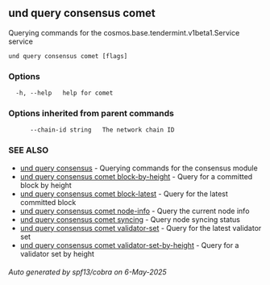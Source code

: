 ## und query consensus comet

Querying commands for the cosmos.base.tendermint.v1beta1.Service service

```
und query consensus comet [flags]
```

### Options

```
  -h, --help   help for comet
```

### Options inherited from parent commands

```
      --chain-id string   The network chain ID
```

### SEE ALSO

* [und query consensus](und_query_consensus.md)	 - Querying commands for the consensus module
* [und query consensus comet block-by-height](und_query_consensus_comet_block-by-height.md)	 - Query for a committed block by height
* [und query consensus comet block-latest](und_query_consensus_comet_block-latest.md)	 - Query for the latest committed block
* [und query consensus comet node-info](und_query_consensus_comet_node-info.md)	 - Query the current node info
* [und query consensus comet syncing](und_query_consensus_comet_syncing.md)	 - Query node syncing status
* [und query consensus comet validator-set](und_query_consensus_comet_validator-set.md)	 - Query for the latest validator set
* [und query consensus comet validator-set-by-height](und_query_consensus_comet_validator-set-by-height.md)	 - Query for a validator set by height

###### Auto generated by spf13/cobra on 6-May-2025
